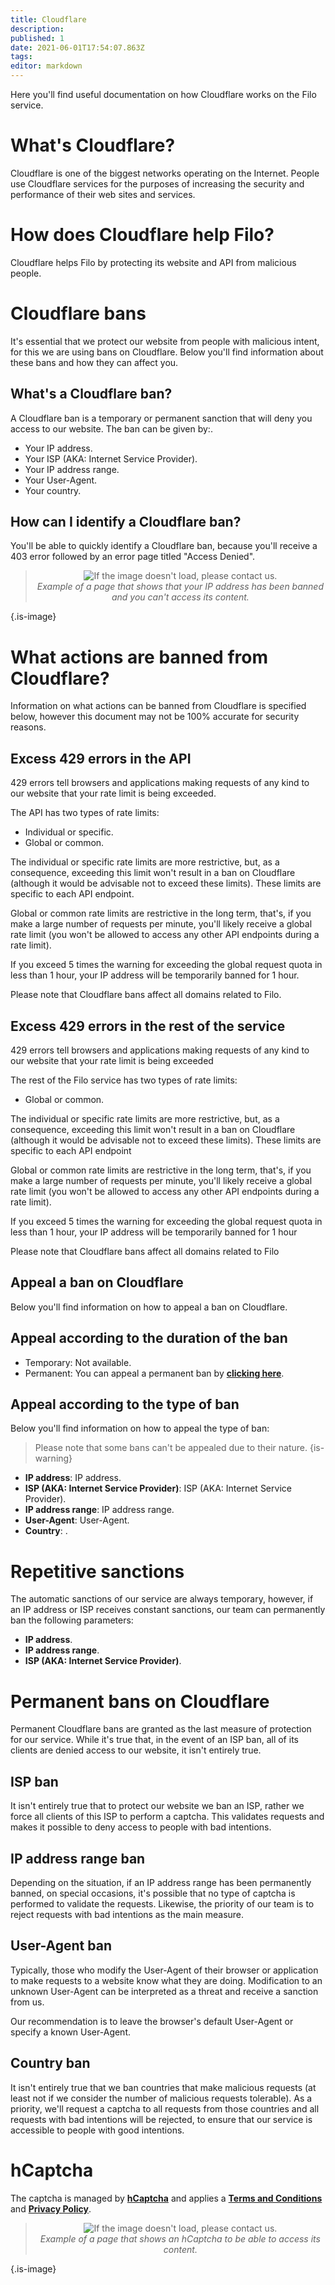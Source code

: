 ```yaml
---
title: Cloudflare
description:
published: 1
date: 2021-06-01T17:54:07.863Z
tags:
editor: markdown
---
```


Here you'll find useful documentation on how Cloudflare works on the Filo service.

# What's Cloudflare?

Cloudflare is one of the biggest networks operating on the Internet. People use Cloudflare services for the purposes of increasing the security and performance of their web sites and services.

# How does Cloudflare help Filo?

Cloudflare helps Filo by protecting its website and API from malicious people.

# Cloudflare bans

It's essential that we protect our website from people with malicious intent, for this we are using bans on Cloudflare. Below you'll find information about these bans and how they can affect you.

## What's a Cloudflare ban?

A Cloudflare ban is a temporary or permanent sanction that will deny you access to our website. The ban can be given by:.
- Your IP address.
- Your ISP (AKA: Internet Service Provider).
- Your IP address range.
- Your User-Agent.
- Your country.

## How can I identify a Cloudflare ban?

You'll be able to quickly identify a Cloudflare ban, because you'll receive a 403 error followed by an error page titled "Access Denied".

> <p align=center><img src="https://raw.githubusercontent.com/filobot/docs/main/resources/Cloudflare%20ban.png" alt="If the image doesn't load, please contact us." /><br>
> <i>Example of a page that shows that your IP address has been banned and you can't access its content.</i></p>
{.is-image}

# What actions are banned from Cloudflare?

Information on what actions can be banned from Cloudflare is specified below, however this document may not be 100% accurate for security reasons.

## Excess 429 errors in the API

429 errors tell browsers and applications making requests of any kind to our website that your rate limit is being exceeded.

The API has two types of rate limits:
- Individual or specific.
- Global or common.

The individual or specific rate limits are more restrictive, but, as a consequence, exceeding this limit won't result in a ban on Cloudflare (although it would be advisable not to exceed these limits). These limits are specific to each API endpoint.

Global or common rate limits are restrictive in the long term, that's, if you make a large number of requests per minute, you'll likely receive a global rate limit (you won't be allowed to access any other API endpoints during a rate limit).

If you exceed 5 times the warning for exceeding the global request quota in less than 1 hour, your IP address will be temporarily banned for 1 hour.

Please note that Cloudflare bans affect all domains related to Filo.

## Excess 429 errors in the rest of the service

429 errors tell browsers and applications making requests of any kind to our website that your rate limit is being exceeded

The rest of the Filo service has two types of rate limits:
- Global or common.

The individual or specific rate limits are more restrictive, but, as a consequence, exceeding this limit won't result in a ban on Cloudflare (although it would be advisable not to exceed these limits). These limits are specific to each API endpoint

Global or common rate limits are restrictive in the long term, that's, if you make a large number of requests per minute, you'll likely receive a global rate limit (you won't be allowed to access any other API endpoints during a rate limit).

If you exceed 5 times the warning for exceeding the global request quota in less than 1 hour, your IP address will be temporarily banned for 1 hour

Please note that Cloudflare bans affect all domains related to Filo

## Appeal a ban on Cloudflare

Below you'll find information on how to appeal a ban on Cloudflare.

## Appeal according to the duration of the ban

- Temporary: Not available.
- Permanent: You can appeal a permanent ban by **[clicking here](https://forms.gle/Pdig38H5gn6XfyW76)**.

## Appeal according to the type of ban

Below you'll find information on how to appeal the type of ban:

> Please note that some bans can't be appealed due to their nature.
{is-warning}

- **IP address**: IP address.
- **ISP (AKA: Internet Service Provider)**: ISP (AKA: Internet Service Provider).
- **IP address range**: IP address range.
- **User-Agent**: User-Agent.
- **Country**: .

# Repetitive sanctions

The automatic sanctions of our service are always temporary, however, if an IP address or ISP receives constant sanctions, our team can permanently ban the following parameters:
- **IP address**.
- **IP address range**.
- **ISP (AKA: Internet Service Provider)**.

# Permanent bans on Cloudflare

Permanent Cloudflare bans are granted as the last measure of protection for our service. While it's true that, in the event of an ISP ban, all of its clients are denied access to our website, it isn't entirely true.

## ISP ban

It isn't entirely true that to protect our website we ban an ISP, rather we force all clients of this ISP to perform a captcha. This validates requests and makes it possible to deny access to people with bad intentions.

## IP address range ban

Depending on the situation, if an IP address range has been permanently banned, on special occasions, it's possible that no type of captcha is performed to validate the requests. Likewise, the priority of our team is to reject requests with bad intentions as the main measure.

## User-Agent ban

Typically, those who modify the User-Agent of their browser or application to make requests to a website know what they are doing. Modification to an unknown User-Agent can be interpreted as a threat and receive a sanction from us.

Our recommendation is to leave the browser's default User-Agent or specify a known User-Agent.

## Country ban

It isn't entirely true that we ban countries that make malicious requests (at least not if we consider the number of malicious requests tolerable). As a priority, we'll request a captcha to all requests from those countries and all requests with bad intentions will be rejected, to ensure that our service is accessible to people with good intentions.

# hCaptcha

The captcha is managed by **[hCaptcha](https://www.hcaptcha.com)** and applies a **[Terms and Conditions](https://www.hcaptcha.com/terms)** and **[Privacy Policy](https://www.hcaptcha.com/privacy)**.

> <p align=center><img src="https://raw.githubusercontent.com/filobot/docs/main/resources/hCaptcha.png" alt="If the image doesn't load, please contact us." /><br>
> <i>Example of a page that shows an hCaptcha to be able to access its content.</i></p>
{.is-image}
